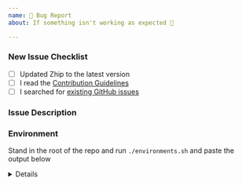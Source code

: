 ```yaml
---
name: 🐛 Bug Report
about: If something isn't working as expected 🤔

---
```


<!-- Thanks for helping Zhip! Before you submit your issue, please make sure you followed our checklist and check the appropriate boxes by putting an x in the [ ]: [x] -->

### New Issue Checklist

- [ ] Updated Zhip to the latest version
- [ ] I read the [Contribution Guidelines](https://github.com/OpenZesame/Zhip/blob/develop/CONTRIBUTING.md)
- [ ] I searched for [existing GitHub issues](https://github.com/OpenZesame/Zhip/issues)

### Issue Description
<!-- Please include what's happening, expected behavior, and any relevant code samples -->

### Environment

Stand in the root of the repo and run `./environments.sh` and paste the output below

<details>
  <pre>[INSERT OUTPUT HERE]</pre>
</details>
